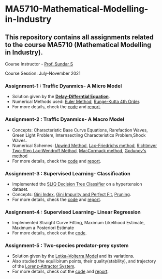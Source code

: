 # MA5710-Mathematical-Modelling-in-Industry

## This repository contains all assignments related to the course MA5710 (Mathematical Modelling in Industry).

Course Instructor - [Prof. Sundar S](https://math.iitm.ac.in/public_html/slnt/index.htm)

Course Session: July-November 2021

### Assignment-1 : Traffic Dyanmics- A Micro Model
- Solution given by the [**Delay-Differntial Equation**](https://en.wikipedia.org/wiki/Delay_differential_equation).
- Numerical Methods used: [Euler Method](https://en.wikipedia.org/wiki/Euler_method#:~:text=The%20Euler%20method%20is%20a,proportional%20to%20the%20step%20size.), [Runge-Kutta 4th Order](https://www.geeksforgeeks.org/runge-kutta-4th-order-method-solve-differential-equation/).
- For more details, check the [code](https://github.com/sid-betalol/MA5710-Mathematical-Modelling-in-Industry/tree/main/assignment1_traffic_dynamics_micro/code) and [report](https://github.com/sid-betalol/MA5710-Mathematical-Modelling-in-Industry/tree/main/assignment1_traffic_dynamics_micro/report).

### Assignment-2 : Traffic Dyanmics- A Macro Model
- Concepts: Characteristic Base Curve Equations, Rarefaction Waves, Green Light Problem, Internsectiing Characteristics Problem,Shock Waves. 
- Numerical Schemes: [Upwind Method](https://en.wikipedia.org/wiki/Upwind_scheme#:~:text=In%20computational%20physics%2C%20the%20term,derivatives%20in%20a%20flow%20field.), [Lax–Friedrichs method](https://en.wikipedia.org/wiki/Lax%E2%80%93Friedrichs_method), [Richtmyer Two-Step Lax-Wendroff Method](https://en.wikipedia.org/wiki/Lax%E2%80%93Wendroff_method#Richtmyer_method), [MacCormack method](https://en.wikipedia.org/wiki/MacCormack_method#:~:text=In%20computational%20fluid%20dynamics%2C%20the,MacCormack%20in%201969.), [Godunov's method](https://en.wikipedia.org/wiki/Godunov%27s_theorem)
- For more details, check the [code](https://github.com/sid-betalol/MA5710-Mathematical-Modelling-in-Industry/tree/main/assignment2_traffic_dynamics_macro/code) and [report](https://github.com/sid-betalol/MA5710-Mathematical-Modelling-in-Industry/tree/main/assignment2_traffic_dynamics_macro/report).

### Assignment-3 : Supervised Learning- Classification
- Implemented the [SLIQ Decision Tree Classifier](https://sci2s.ugr.es/keel/pdf/algorithm/congreso/SLIQ.pdf) on a hypertension dataset.
- Concepts: [Gini Index](https://www.upgrad.com/blog/gini-index-for-decision-trees/), [Gini Impurity and Perfect Fit](https://www.analyticsvidhya.com/blog/2021/03/how-to-select-best-split-in-decision-trees-gini-impurity/), [Pruning](https://en.wikipedia.org/wiki/Decision_tree_pruning#:~:text=Pruning%20is%20a%20data%20compression,and%20redundant%20to%20classify%20instances.).
- For more details, check the [code](https://github.com/sid-betalol/MA5710-Mathematical-Modelling-in-Industry/tree/main/assignment3_classification/code) and [report](https://github.com/sid-betalol/MA5710-Mathematical-Modelling-in-Industry/tree/main/assignment3_classification/report).

### Assignment-4 : Supervised Learning- Linear Regression
- Implemented Straight Curve Fitting, Maximum Likelihood Estimate, Maximum a Posteriori Estimate
- For more details, check out the [code](https://github.com/sid-betalol/MA5710-Mathematical-Modelling-in-Industry/tree/main/assignment4_regression/code).

### Assignment-5 : Two-species predator-prey system
- Solution given by the [Lotka–Volterra Model](https://en.wikipedia.org/wiki/Lotka%E2%80%93Volterra_equations) and its variations.
- Also studied the equilibirum points, their quality(stability), and trajectory of the [Lorenz-Attractor System](https://en.wikipedia.org/wiki/Lorenz_system).
- For more details, check out the [code](https://github.com/sid-betalol/MA5710-Mathematical-Modelling-in-Industry/tree/main/assignment5_predator_prey_system/code) and [report](https://github.com/sid-betalol/MA5710-Mathematical-Modelling-in-Industry/tree/main/assignment5_predator_prey_system/report).
